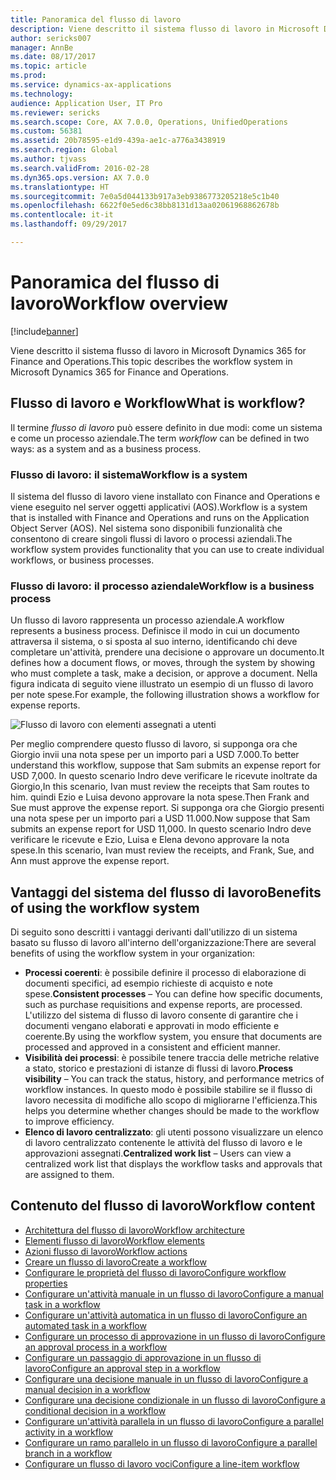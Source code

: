 ```yaml
---
title: Panoramica del flusso di lavoro
description: Viene descritto il sistema flusso di lavoro in Microsoft Dynamics 365 for Finance and Operations.
author: sericks007
manager: AnnBe
ms.date: 08/17/2017
ms.topic: article
ms.prod: 
ms.service: dynamics-ax-applications
ms.technology: 
audience: Application User, IT Pro
ms.reviewer: sericks
ms.search.scope: Core, AX 7.0.0, Operations, UnifiedOperations
ms.custom: 56381
ms.assetid: 20b78595-e1d9-439a-ae1c-a776a3438919
ms.search.region: Global
ms.author: tjvass
ms.search.validFrom: 2016-02-28
ms.dyn365.ops.version: AX 7.0.0
ms.translationtype: HT
ms.sourcegitcommit: 7e0a5d044133b917a3eb9386773205218e5c1b40
ms.openlocfilehash: 6622f0e5ed6c38bb8131d13aa02061968862678b
ms.contentlocale: it-it
ms.lasthandoff: 09/29/2017

---
```


# <a name="workflow-overview"></a><span data-ttu-id="bf30e-103">Panoramica del flusso di lavoro</span><span class="sxs-lookup"><span data-stu-id="bf30e-103">Workflow overview</span></span>

[!include[banner](../includes/banner.md)]


<span data-ttu-id="bf30e-104">Viene descritto il sistema flusso di lavoro in Microsoft Dynamics 365 for Finance and Operations.</span><span class="sxs-lookup"><span data-stu-id="bf30e-104">This topic describes the workflow system in Microsoft Dynamics 365 for Finance and Operations.</span></span>

<a name="what-is-workflow"></a><span data-ttu-id="bf30e-105">Flusso di lavoro e Workflow</span><span class="sxs-lookup"><span data-stu-id="bf30e-105">What is workflow?</span></span>
-----------------

<span data-ttu-id="bf30e-106">Il termine *flusso di lavoro* può essere definito in due modi: come un sistema e come un processo aziendale.</span><span class="sxs-lookup"><span data-stu-id="bf30e-106">The term *workflow* can be defined in two ways: as a system and as a business process.</span></span>
### <a name="workflow-is-a-system"></a><span data-ttu-id="bf30e-107">Flusso di lavoro: il sistema</span><span class="sxs-lookup"><span data-stu-id="bf30e-107">Workflow is a system</span></span>

<span data-ttu-id="bf30e-108">Il sistema del flusso di lavoro viene installato con Finance and Operations e viene eseguito nel server oggetti applicativi (AOS).</span><span class="sxs-lookup"><span data-stu-id="bf30e-108">Workflow is a system that is installed with Finance and Operations and runs on the Application Object Server (AOS).</span></span> <span data-ttu-id="bf30e-109">Nel sistema sono disponibili funzionalità che consentono di creare singoli flussi di lavoro o processi aziendali.</span><span class="sxs-lookup"><span data-stu-id="bf30e-109">The workflow system provides functionality that you can use to create individual workflows, or business processes.</span></span>

### <a name="workflow-is-a-business-process"></a><span data-ttu-id="bf30e-110">Flusso di lavoro: il processo aziendale</span><span class="sxs-lookup"><span data-stu-id="bf30e-110">Workflow is a business process</span></span>

<span data-ttu-id="bf30e-111">Un flusso di lavoro rappresenta un processo aziendale.</span><span class="sxs-lookup"><span data-stu-id="bf30e-111">A workflow represents a business process.</span></span> <span data-ttu-id="bf30e-112">Definisce il modo in cui un documento attraversa il sistema, o si sposta al suo interno, identificando chi deve completare un'attività, prendere una decisione o approvare un documento.</span><span class="sxs-lookup"><span data-stu-id="bf30e-112">It defines how a document flows, or moves, through the system by showing who must complete a task, make a decision, or approve a document.</span></span> <span data-ttu-id="bf30e-113">Nella figura indicata di seguito viene illustrato un esempio di un flusso di lavoro per note spese.</span><span class="sxs-lookup"><span data-stu-id="bf30e-113">For example, the following illustration shows a workflow for expense reports.</span></span> 

![Flusso di lavoro con elementi assegnati a utenti](./media/workflow_user.gif) 

<span data-ttu-id="bf30e-115">Per meglio comprendere questo flusso di lavoro, si supponga ora che Giorgio invii una nota spese per un importo pari a USD 7.000.</span><span class="sxs-lookup"><span data-stu-id="bf30e-115">To better understand this workflow, suppose that Sam submits an expense report for USD 7,000.</span></span> <span data-ttu-id="bf30e-116">In questo scenario Indro deve verificare le ricevute inoltrate da Giorgio,</span><span class="sxs-lookup"><span data-stu-id="bf30e-116">In this scenario, Ivan must review the receipts that Sam routes to him.</span></span> <span data-ttu-id="bf30e-117">quindi Ezio e Luisa devono approvare la nota spese.</span><span class="sxs-lookup"><span data-stu-id="bf30e-117">Then Frank and Sue must approve the expense report.</span></span> <span data-ttu-id="bf30e-118">Si supponga ora che Giorgio presenti una nota spese per un importo pari a USD 11.000.</span><span class="sxs-lookup"><span data-stu-id="bf30e-118">Now suppose that Sam submits an expense report for USD 11,000.</span></span> <span data-ttu-id="bf30e-119">In questo scenario Indro deve verificare le ricevute e Ezio, Luisa e Elena devono approvare la nota spese.</span><span class="sxs-lookup"><span data-stu-id="bf30e-119">In this scenario, Ivan must review the receipts, and Frank, Sue, and Ann must approve the expense report.</span></span>

## <a name="benefits-of-using-the-workflow-system"></a><span data-ttu-id="bf30e-120">Vantaggi del sistema del flusso di lavoro</span><span class="sxs-lookup"><span data-stu-id="bf30e-120">Benefits of using the workflow system</span></span>

<span data-ttu-id="bf30e-121">Di seguito sono descritti i vantaggi derivanti dall'utilizzo di un sistema basato su flusso di lavoro all'interno dell'organizzazione:</span><span class="sxs-lookup"><span data-stu-id="bf30e-121">There are several benefits of using the workflow system in your organization:</span></span>
-   <span data-ttu-id="bf30e-122">**Processi coerenti**: è possibile definire il processo di elaborazione di documenti specifici, ad esempio richieste di acquisto e note spese.</span><span class="sxs-lookup"><span data-stu-id="bf30e-122">**Consistent processes** – You can define how specific documents, such as purchase requisitions and expense reports, are processed.</span></span> <span data-ttu-id="bf30e-123">L'utilizzo del sistema di flusso di lavoro consente di garantire che i documenti vengano elaborati e approvati in modo efficiente e coerente.</span><span class="sxs-lookup"><span data-stu-id="bf30e-123">By using the workflow system, you ensure that documents are processed and approved in a consistent and efficient manner.</span></span>
-   <span data-ttu-id="bf30e-124">**Visibilità dei processi**: è possibile tenere traccia delle metriche relative a stato, storico e prestazioni di istanze di flussi di lavoro.</span><span class="sxs-lookup"><span data-stu-id="bf30e-124">**Process visibility** – You can track the status, history, and performance metrics of workflow instances.</span></span> <span data-ttu-id="bf30e-125">In questo modo è possibile stabilire se il flusso di lavoro necessita di modifiche allo scopo di migliorarne l'efficienza.</span><span class="sxs-lookup"><span data-stu-id="bf30e-125">This helps you determine whether changes should be made to the workflow to improve efficiency.</span></span>
-   <span data-ttu-id="bf30e-126">**Elenco di lavoro centralizzato**: gli utenti possono visualizzare un elenco di lavoro centralizzato contenente le attività del flusso di lavoro e le approvazioni assegnati.</span><span class="sxs-lookup"><span data-stu-id="bf30e-126">**Centralized work list** – Users can view a centralized work list that displays the workflow tasks and approvals that are assigned to them.</span></span>


## <a name="workflow-content"></a><span data-ttu-id="bf30e-127">Contenuto del flusso di lavoro</span><span class="sxs-lookup"><span data-stu-id="bf30e-127">Workflow content</span></span>

+ [<span data-ttu-id="bf30e-128">Architettura del flusso di lavoro</span><span class="sxs-lookup"><span data-stu-id="bf30e-128">Workflow architecture</span></span>](workflow-system-architecture.md)
+ [<span data-ttu-id="bf30e-129">Elementi flusso di lavoro</span><span class="sxs-lookup"><span data-stu-id="bf30e-129">Workflow elements</span></span>](workflow-elements.md)
+ [<span data-ttu-id="bf30e-130">Azioni flusso di lavoro</span><span class="sxs-lookup"><span data-stu-id="bf30e-130">Workflow actions</span></span>](workflow-actions.md)
+ [<span data-ttu-id="bf30e-131">Creare un flusso di lavoro</span><span class="sxs-lookup"><span data-stu-id="bf30e-131">Create a workflow</span></span>](create-workflow.md)
+ [<span data-ttu-id="bf30e-132">Configurare le proprietà del flusso di lavoro</span><span class="sxs-lookup"><span data-stu-id="bf30e-132">Configure workflow properties</span></span>](configure-workflow-properties.md)
+ [<span data-ttu-id="bf30e-133">Configurare un'attività manuale in un flusso di lavoro</span><span class="sxs-lookup"><span data-stu-id="bf30e-133">Configure a manual task in a workflow</span></span>](configure-manual-task-workflow.md)
+ [<span data-ttu-id="bf30e-134">Configurare un'attività automatica in un flusso di lavoro</span><span class="sxs-lookup"><span data-stu-id="bf30e-134">Configure an automated task in a workflow</span></span>](configure-automated-task-workflow.md)
+ [<span data-ttu-id="bf30e-135">Configurare un processo di approvazione in un flusso di lavoro</span><span class="sxs-lookup"><span data-stu-id="bf30e-135">Configure an approval process in a workflow</span></span>](configure-approval-process-workflow.md)
+ [<span data-ttu-id="bf30e-136">Configurare un passaggio di approvazione in un flusso di lavoro</span><span class="sxs-lookup"><span data-stu-id="bf30e-136">Configure an approval step in a workflow</span></span>](configure-approval-step-workflow.md)
+ [<span data-ttu-id="bf30e-137">Configurare una decisione manuale in un flusso di lavoro</span><span class="sxs-lookup"><span data-stu-id="bf30e-137">Configure a manual decision in a workflow</span></span>](configure-manual-decision-workflow.md)
+ [<span data-ttu-id="bf30e-138">Configurare una decisione condizionale in un flusso di lavoro</span><span class="sxs-lookup"><span data-stu-id="bf30e-138">Configure a conditional decision in a workflow</span></span>](configure-conditional-decision-workflow.md)
+ [<span data-ttu-id="bf30e-139">Configurare un'attività parallela in un flusso di lavoro</span><span class="sxs-lookup"><span data-stu-id="bf30e-139">Configure a parallel activity in a workflow</span></span>](configure-parallel-activity-workflow.md)
+ [<span data-ttu-id="bf30e-140">Configurare un ramo parallelo in un flusso di lavoro</span><span class="sxs-lookup"><span data-stu-id="bf30e-140">Configure a parallel branch in a workflow</span></span>](configure-parallel-branch-workflow.md)
+ [<span data-ttu-id="bf30e-141">Configurare un flusso di lavoro voci</span><span class="sxs-lookup"><span data-stu-id="bf30e-141">Configure a line-item workflow</span></span>](configure-line-item-workflow.md)

